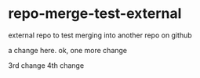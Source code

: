 # repo-merge-test-external
external repo to test merging into another repo on github

a change here.
ok, one more change

3rd change
4th change
